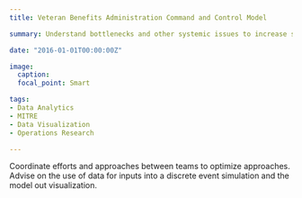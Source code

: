 ```yaml
---
title: Veteran Benefits Administration Command and Control Model

summary: Understand bottlenecks and other systemic issues to increase system efficiency.

date: "2016-01-01T00:00:00Z"

image:
  caption: 
  focal_point: Smart

tags:
- Data Analytics
- MITRE
- Data Visualization
- Operations Research

---
```


Coordinate efforts and approaches between teams to optimize approaches. Advise on the use of data for inputs into a discrete event simulation and the model out visualization.